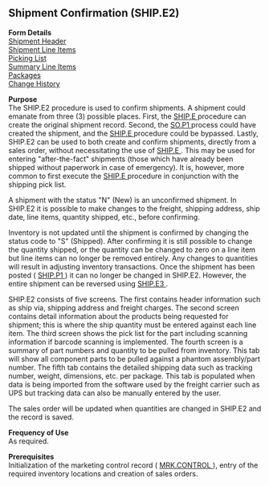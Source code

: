 ##  Shipment Confirmation (SHIP.E2)

<PageHeader />

**Form Details**  
[ Shipment Header ](SHIP-E2-1/README.md)   
[ Shipment Line Items ](SHIP-E2-2/README.md)   
[ Picking List ](SHIP-E2-3/README.md)   
[ Summary Line Items ](SHIP-E2-4/README.md)   
[ Packages ](SHIP-E2-5/README.md)   
[ Change History ](SHIP-E2-6/README.md)   

**Purpose**  
The SHIP.E2 procedure is used to confirm shipments. A shipment could emanate from three (3) possible places. First, the [ SHIP.E ](../../../../../../../../../../../rover/AP-OVERVIEW/AP-ENTRY/AP-E/AP-E-1/CURRENCY-CONTROL/SO-E/SO-E-4/SHIP-E) procedure can create the original shipment record. Second, the [ SO.P1 ](../../../../../../../../../../../rover/AP-OVERVIEW/AP-ENTRY/AP-E/AP-E-1/CURRENCY-CONTROL/SO-E/SO-E-4/SHIP-E/SO-P1) process could have created the shipment, and the [ SHIP.E ](../../../../../../../../../../../rover/AP-OVERVIEW/AP-ENTRY/AP-E/AP-E-1/CURRENCY-CONTROL/SO-E/SO-E-4/SHIP-E) procedure could be bypassed. Lastly, SHIP.E2 can be used to both create and confirm shipments, directly from a sales order, without necessitating the use of [ SHIP.E ](../../../../../../../../../../../rover/AP-OVERVIEW/AP-ENTRY/AP-E/AP-E-1/CURRENCY-CONTROL/SO-E/SO-E-4/SHIP-E) . This may be used for entering "after-the-fact" shipments (those which have already been shipped without paperwork in case of emergency). It is, however, more common to first execute the [ SHIP.E ](../../../../../../../../../../../rover/AP-OVERVIEW/AP-ENTRY/AP-E/AP-E-1/CURRENCY-CONTROL/SO-E/SO-E-4/SHIP-E) procedure in conjunction with the shipping pick list.   
  
A shipment with the status "N" (New) is an unconfirmed shipment. In SHIP.E2 it
is possible to make changes to the freight, shipping address, ship date, line
items, quantity shipped, etc., before confirming.  
  
Inventory is not updated until the shipment is confirmed by changing the status code to "S" (Shipped). After confirming it is still possible to change the quantity shipped, or the quantity can be changed to zero on a line item but line items can no longer be removed entirely. Any changes to quantities will result in adjusting inventory transactions. Once the shipment has been posted ( [ SHIP.P1 ](../../../../../../../../../../../rover/AP-OVERVIEW/AP-ENTRY/ACCT-CONTROL/ACCT-CONTROL-1/comm-e/SHIP-P1) ) it can no longer be changed in SHIP.E2. However, the entire shipment can be reversed using [ SHIP.E3 ](SHIP-E3/README.md) .   
  
SHIP.E2 consists of five screens. The first contains header information such
as ship via, shipping address and freight charges. The second screen contains
detail information about the products being requested for shipment; this is
where the ship quantity must be entered against each line item. The third
screen shows the pick list for the part including scanning information if
barcode scanning is implemented. The fourth screen is a summary of part
numbers and quantity to be pulled from inventory. This tab will show all
component parts to be pulled against a phantom assembly/part number. The fifth
tab contains the detailed shipping data such as tracking number, weight,
dimensions, etc. per package. This tab is populated when data is being
imported from the software used by the freight carrier such as UPS but
tracking data can also be manually entered by the user.  
  
The sales order will be updated when quantities are changed in SHIP.E2 and the
record is saved.  
  

**Frequency of Use**  
As required.

**Prerequisites**  
Initialization of the marketing control record ( [ MRK.CONTROL ](../../../../../../../../../../../rover/AP-OVERVIEW/AP-ENTRY/AP-E/AP-E-1/CURRENCY-CONTROL/SO-E/MRK-CONTROL) ), entry of the required inventory locations and creation of sales orders. 

<badge text= "Version 8.10.57" vertical="middle" />

<PageFooter />